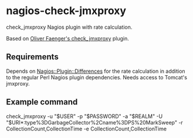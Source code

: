 nagios-check-jmxproxy
=====================

check_jmxproxy Nagios plugin with rate calculation.

Based on [Oliver Faenger's check_jmxproxy](https://www.monitoringexchange.org/inventory/Check-Plugins/Software/check_jmxproxy) plugin.

Requirements
------------
Depends on [Nagios::Plugin::Differences](https://github.com/pplu/Nagios-Plugin-Differences) for the rate calculation in addition to the regular Perl Nagios plugin dependencies. Needs access to Tomcat's jmxproxy.

Example command
---------------

check_jmxproxy -u "$USER" -p "$PASSWORD" -a "$REALM" -U "$URI*:type%3DGarbageCollector%2Cname%3DPS%20MarkSweep" -r CollectionCount,CollectionTime -e CollectionCount,CollectionTime
